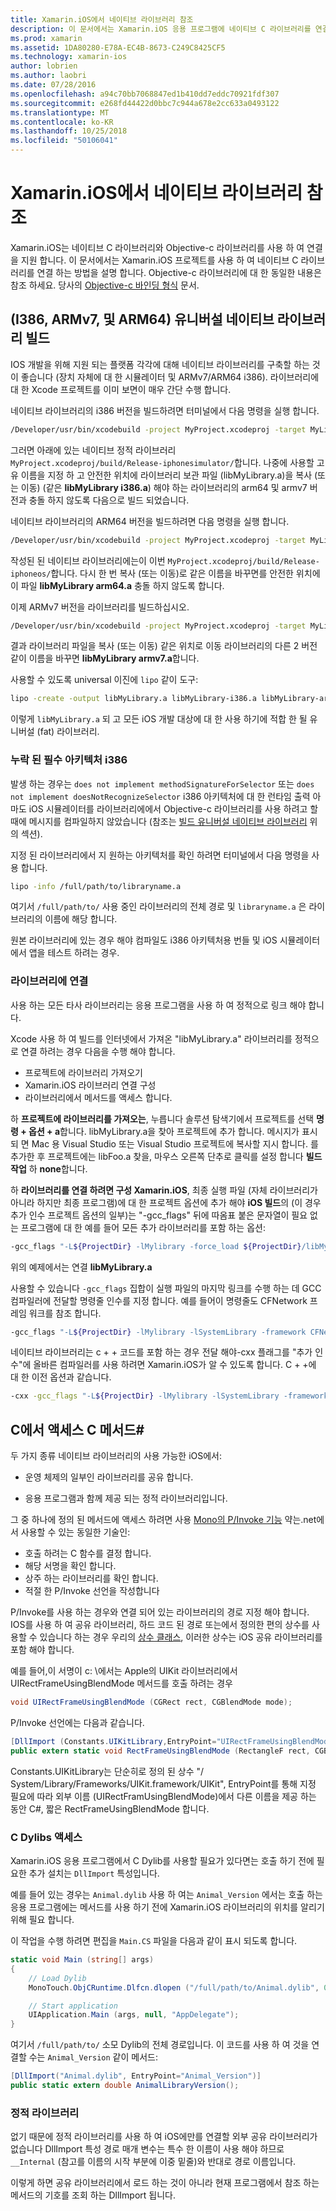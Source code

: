 ```yaml
---
title: Xamarin.iOS에서 네이티브 라이브러리 참조
description: 이 문서에서는 Xamarin.iOS 응용 프로그램에 네이티브 C 라이브러리를 연결 하는 방법을 설명 합니다. 빌드 유니버설 네이티브 라이브러리 및 C 메서드에서 액세스 하는 방법을 설명 C#입니다.
ms.prod: xamarin
ms.assetid: 1DA80280-E78A-EC4B-8673-C249C8425CF5
ms.technology: xamarin-ios
author: lobrien
ms.author: laobri
ms.date: 07/28/2016
ms.openlocfilehash: a94c70bb7068847ed1b410dd7eddc70921fdf307
ms.sourcegitcommit: e268fd44422d0bbc7c944a678e2cc633a0493122
ms.translationtype: MT
ms.contentlocale: ko-KR
ms.lasthandoff: 10/25/2018
ms.locfileid: "50106041"
---
```

# <a name="referencing-native-libraries-in-xamarinios"></a>Xamarin.iOS에서 네이티브 라이브러리 참조

Xamarin.iOS는 네이티브 C 라이브러리와 Objective-c 라이브러리를 사용 하 여 연결을 지원 합니다. 이 문서에서는 Xamarin.iOS 프로젝트를 사용 하 여 네이티브 C 라이브러리를 연결 하는 방법을 설명 합니다. Objective-c 라이브러리에 대 한 동일한 내용은 참조 하세요. 당사의 [Objective-c 바인딩 형식](~/ios/platform/binding-objective-c/index.md) 문서.

<a name="building_native" />

## <a name="building-universal-native-libraries-i386-armv7-and-arm64"></a>(I386, ARMv7, 및 ARM64) 유니버설 네이티브 라이브러리 빌드

IOS 개발을 위해 지원 되는 플랫폼 각각에 대해 네이티브 라이브러리를 구축할 하는 것이 좋습니다 (장치 자체에 대 한 시뮬레이터 및 ARMv7/ARM64 i386). 라이브러리에 대 한 Xcode 프로젝트를 이미 보면이 매우 간단 수행 합니다.

네이티브 라이브러리의 i386 버전을 빌드하려면 터미널에서 다음 명령을 실행 합니다.

```bash
/Developer/usr/bin/xcodebuild -project MyProject.xcodeproj -target MyLibrary -sdk iphonesimulator -arch i386 -configuration Release clean build
```

그러면 아래에 있는 네이티브 정적 라이브러리 `MyProject.xcodeproj/build/Release-iphonesimulator/`합니다. 나중에 사용할 고유 이름을 지정 하 고 안전한 위치에 라이브러리 보관 파일 (libMyLibrary.a)을 복사 (또는 이동) (같은 **libMyLibrary i386.a**) 해야 하는 라이브러리의 arm64 및 armv7 버전과 충돌 하지 않도록 다음으로 빌드 되었습니다.

네이티브 라이브러리의 ARM64 버전을 빌드하려면 다음 명령을 실행 합니다.

```bash
/Developer/usr/bin/xcodebuild -project MyProject.xcodeproj -target MyLibrary -sdk iphoneos -arch arm64 -configuration Release clean build
```

작성된 된 네이티브 라이브러리에는이 이번 `MyProject.xcodeproj/build/Release-iphoneos/`합니다. 다시 한 번 복사 (또는 이동)로 같은 이름을 바꾸면를 안전한 위치에이 파일 **libMyLibrary arm64.a** 충돌 하지 않도록 합니다.

이제 ARMv7 버전을 라이브러리를 빌드하십시오.

```bash
/Developer/usr/bin/xcodebuild -project MyProject.xcodeproj -target MyLibrary -sdk iphoneos -arch armv7 -configuration Release clean build
```

결과 라이브러리 파일을 복사 (또는 이동) 같은 위치로 이동 라이브러리의 다른 2 버전 같이 이름을 바꾸면 **libMyLibrary armv7.a**합니다.

사용할 수 있도록 universal 이진에 `lipo` 같이 도구:

```bash
lipo -create -output libMyLibrary.a libMyLibrary-i386.a libMyLibrary-arm64.a libMyLibrary-armv7.a
```

이렇게 `libMyLibrary.a` 되 고 모든 iOS 개발 대상에 대 한 사용 하기에 적합 한 될 유니버설 (fat) 라이브러리.


### <a name="missing-required-architecture-i386"></a>누락 된 필수 아키텍처 i386

발생 하는 경우는 `does not implement methodSignatureForSelector` 또는 `does not implement doesNotRecognizeSelector` i386 아키텍처에 대 한 런타임 출력 아마도 iOS 시뮬레이터를 라이브러리에에서 Objective-c 라이브러리를 사용 하려고 할 때에 메시지를 컴파일하지 않았습니다 (참조는 [빌드 유니버설 네이티브 라이브러리](#building_native) 위의 섹션).

지정 된 라이브러리에서 지 원하는 아키텍처를 확인 하려면 터미널에서 다음 명령을 사용 합니다.

```bash
lipo -info /full/path/to/libraryname.a
```

여기서 `/full/path/to/` 사용 중인 라이브러리의 전체 경로 및 `libraryname.a` 은 라이브러리의 이름에 해당 합니다.

원본 라이브러리에 있는 경우 해야 컴파일도 i386 아키텍처용 번들 및 iOS 시뮬레이터에서 앱을 테스트 하려는 경우.

### <a name="linking-your-library"></a>라이브러리에 연결

사용 하는 모든 타사 라이브러리는 응용 프로그램을 사용 하 여 정적으로 링크 해야 합니다. 

Xcode 사용 하 여 빌드를 인터넷에서 가져온 "libMyLibrary.a" 라이브러리를 정적으로 연결 하려는 경우 다음을 수행 해야 합니다.

-  프로젝트에 라이브러리 가져오기
-  Xamarin.iOS 라이브러리 연결 구성
-  라이브러리에서 메서드를 액세스 합니다.


하 **프로젝트에 라이브러리를 가져오는**, 누릅니다 솔루션 탐색기에서 프로젝트를 선택 **명령 + 옵션 + a**합니다. libMyLibrary.a을 찾아 프로젝트에 추가 합니다. 메시지가 표시 되 면 Mac 용 Visual Studio 또는 Visual Studio 프로젝트에 복사할 지시 합니다. 를 추가한 후 프로젝트에는 libFoo.a 찾을, 마우스 오른쪽 단추로 클릭를 설정 합니다 **빌드 작업** 하 **none**합니다.

하 **라이브러리를 연결 하려면 구성 Xamarin.iOS**, 최종 실행 파일 (자체 라이브러리가 아니라 하지만 최종 프로그램)에 대 한 프로젝트 옵션에 추가 해야 **iOS 빌드**의 (이 경우 추가 인수 프로젝트 옵션의 일부)는 "-gcc_flags" 뒤에 따옴표 붙은 문자열이 필요 없는 프로그램에 대 한 예를 들어 모든 추가 라이브러리를 포함 하는 옵션:

```bash
-gcc_flags "-L${ProjectDir} -lMylibrary -force_load ${ProjectDir}/libMyLibrary.a"
```

위의 예제에서는 연결 **libMyLibrary.a**

사용할 수 있습니다 `-gcc_flags` 집합이 실행 파일의 마지막 링크를 수행 하는 데 GCC 컴파일러에 전달할 명령줄 인수를 지정 합니다. 예를 들어이 명령줄도 CFNetwork 프레임 워크를 참조 합니다.

```bash
-gcc_flags "-L${ProjectDir} -lMylibrary -lSystemLibrary -framework CFNetwork -force_load ${ProjectDir}/libMyLibrary.a"
```

네이티브 라이브러리는 c + + 코드를 포함 하는 경우 전달 해야-cxx 플래그를 "추가 인수"에 올바른 컴파일러를 사용 하려면 Xamarin.iOS가 알 수 있도록 합니다. C + +에 대 한 이전 옵션과 같습니다.

```bash
-cxx -gcc_flags "-L${ProjectDir} -lMylibrary -lSystemLibrary -framework CFNetwork -force_load ${ProjectDir}/libMyLibrary.a"
```

<a name="Accessing_C_Methods_from_C#" />

## <a name="accessing-c-methods-from-c35"></a>C에서 액세스 C 메서드&#35;

두 가지 종류 네이티브 라이브러리의 사용 가능한 iOS에서:

-  운영 체제의 일부인 라이브러리를 공유 합니다.

-  응용 프로그램과 함께 제공 되는 정적 라이브러리입니다.


그 중 하나에 정의 된 메서드에 액세스 하려면 사용 [Mono의 P/Invoke 기능](http://www.mono-project.com/docs/advanced/pinvoke/) 약는.net에서 사용할 수 있는 동일한 기술인:

-  호출 하려는 C 함수를 결정 합니다.
-  해당 서명을 확인 합니다.
-  상주 하는 라이브러리를 확인 합니다.
-  적절 한 P/Invoke 선언을 작성합니다


P/Invoke를 사용 하는 경우와 연결 되어 있는 라이브러리의 경로 지정 해야 합니다. IOS를 사용 하 여 공유 라이브러리, 하드 코드 된 경로 또는에서 정의한 편의 상수를 사용할 수 있습니다 하는 경우 우리의 [상수 클래스](https://developer.xamarin.com/api/type/Constants/), 이러한 상수는 iOS 공유 라이브러리를 포함 해야 합니다.

예를 들어,이 서명이 c: \에서는 Apple의 UIKit 라이브러리에서 UIRectFrameUsingBlendMode 메서드를 호출 하려는 경우

```csharp
void UIRectFrameUsingBlendMode (CGRect rect, CGBlendMode mode);
```

P/Invoke 선언에는 다음과 같습니다.

```csharp
[DllImport (Constants.UIKitLibrary,EntryPoint="UIRectFrameUsingBlendMode")]
public extern static void RectFrameUsingBlendMode (RectangleF rect, CGBlendMode blendMode);
```

Constants.UIKitLibrary는 단순히로 정의 된 상수 "/ System/Library/Frameworks/UIKit.framework/UIKit", EntryPoint를 통해 지정 필요에 따라 외부 이름 (UIRectFramUsingBlendMode)에서 다른 이름을 제공 하는 동안 C#, 짧은 RectFrameUsingBlendMode 합니다.

<a name="Accessing_C_Dylibs" />

### <a name="accessing-c-dylibs"></a>C Dylibs 액세스

Xamarin.iOS 응용 프로그램에서 C Dylib를 사용할 필요가 있다면는 호출 하기 전에 필요한 추가 설치는 `DllImport` 특성입니다.

예를 들어 있는 경우는 `Animal.dylib` 사용 하 여는 `Animal_Version` 에서는 호출 하는 응용 프로그램에는 메서드를 사용 하기 전에 Xamarin.iOS 라이브러리의 위치를 알리기 위해 필요 합니다.

이 작업을 수행 하려면 편집을 `Main.CS` 파일을 다음과 같이 표시 되도록 합니다.

```csharp
static void Main (string[] args)
{
    // Load Dylib
    MonoTouch.ObjCRuntime.Dlfcn.dlopen ("/full/path/to/Animal.dylib", 0);

    // Start application
    UIApplication.Main (args, null, "AppDelegate");
}
```

여기서 `/full/path/to/` 소모 Dylib의 전체 경로입니다. 이 코드를 사용 하 여 것을 연결할 수는 `Animal_Version` 같이 메서드:

```csharp
[DllImport("Animal.dylib", EntryPoint="Animal_Version")]
public static extern double AnimalLibraryVersion();
```

<a name="Static_Libraries" />

### <a name="static-libraries"></a>정적 라이브러리

없기 때문에 정적 라이브러리를 사용 하 여 iOS에만를 연결할 외부 공유 라이브러리가 없습니다 DllImport 특성 경로 매개 변수는 특수 한 이름이 사용 해야 하므로 `__Internal` (참고를 이름의 시작 부분에 이중 밑줄)와 반대로 경로 이름입니다.

이렇게 하면 공유 라이브러리에서 로드 하는 것이 아니라 현재 프로그램에서 참조 하는 메서드의 기호를 조회 하는 DllImport 됩니다.

